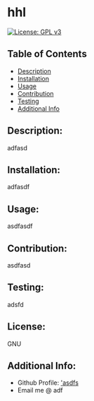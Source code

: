 # hhl
    
[![License: GPL v3](https://img.shields.io/badge/License-GPL%20v3-blue.svg)](http://www.gnu.org/licenses/gpl-3.0)    
    
## Table of Contents 
- [Description](#description)
- [Installation](#installation)
- [Usage](#usage)
- [Contribution](#contribution)
- [Testing](#testing)
- [Additional Info](#additional-info)
   
## Description:
adfasd
    
## Installation:
adfasdf
    
## Usage:
asdfasdf
    
    
## Contribution:
asdfasd
   
## Testing:
adsfd

## License:
GNU

## Additional Info:
- Github Profile: ['asdfs](https://github.com/'asdfs)
- Email me @ adf 